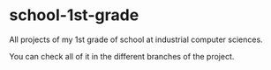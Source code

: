 # school-1st-grade
All projects of my 1st grade of school at industrial computer sciences.

You can check all of it in the different branches of the project.
